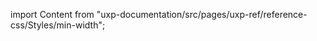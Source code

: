 
import Content from "uxp-documentation/src/pages/uxp-ref/reference-css/Styles/min-width";

<Content query="product=xd"/>
